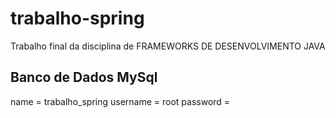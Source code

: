 # trabalho-spring
Trabalho final da disciplina de FRAMEWORKS DE DESENVOLVIMENTO JAVA

## Banco de Dados MySql
name = trabalho_spring
username = root
password = 